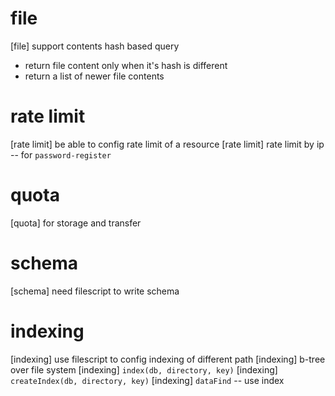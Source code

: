 # file

[file] support contents hash based query

- return file content only when it's hash is different
- return a list of newer file contents

# rate limit

[rate limit] be able to config rate limit of a resource
[rate limit] rate limit by ip -- for `password-register`

# quota

[quota] for storage and transfer

# schema

[schema] need filescript to write schema

# indexing

[indexing] use filescript to config indexing of different path
[indexing] b-tree over file system
[indexing] `index(db, directory, key)`
[indexing] `createIndex(db, directory, key)`
[indexing] `dataFind` -- use index
